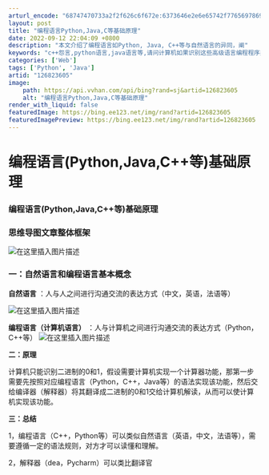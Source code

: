 ```yaml
---
arturl_encode: "68747470733a2f2f626c6f672e:6373646e2e6e65742f77656978696e5f34343433313238302f:61727469636c652f64657461696c732f313236383233363035"
layout: post
title: "编程语言Python,Java,C等基础原理"
date: 2022-09-12 22:04:09 +0800
description: "本文介绍了编程语言如Python, Java, C++等与自然语言的异同，阐"
keywords: "c++怨言,python语言,java语言等,请问计算机如果识别这些高级语言编程程序并执行"
categories: ['Web']
tags: ['Python', 'Java']
artid: "126823605"
image:
    path: https://api.vvhan.com/api/bing?rand=sj&artid=126823605
    alt: "编程语言Python,Java,C等基础原理"
render_with_liquid: false
featuredImage: https://bing.ee123.net/img/rand?artid=126823605
featuredImagePreview: https://bing.ee123.net/img/rand?artid=126823605
---
```


# 编程语言(Python,Java,C++等)基础原理

### 编程语言(Python,Java,C++等)基础原理

### 思维导图文章整体框架

![在这里插入图片描述](https://i-blog.csdnimg.cn/blog_migrate/c3a5dc93e56a276851d3e527dcc8cecc.png)

### 一：自然语言和编程语言基本概念

**自然语言**
：人与人之间进行沟通交流的表达方式（中文，英语，法语等）
  
![在这里插入图片描述](https://i-blog.csdnimg.cn/blog_migrate/4f53c6b6b4e46570e87588fa947493bd.png)
  
**编程语言（计算机语言）**
：人与计算机之间进行沟通交流的表达方式（Python，C++等）
![在这里插入图片描述](https://i-blog.csdnimg.cn/blog_migrate/1228be203e104d19ad3920af6e17a110.png)
  
**二：原理**
  
计算机只能识别二进制的0和1，假设需要计算机实现一个计算器功能，那第一步需要先按照对应编程语言（Python，C++，Java等）的语法实现该功能，然后交给编译器（解释器）将其翻译成二进制的0和1交给计算机解读，从而可以使计算机实现该功能。
  
**三：总结**
  
1，编程语言（C++，Python等）可以类似自然语言（英语，中文，法语等），需要遵循一定的语法规则，对方才可以读懂和理解。
  
2，解释器（dea，Pycharm）可以类比翻译官